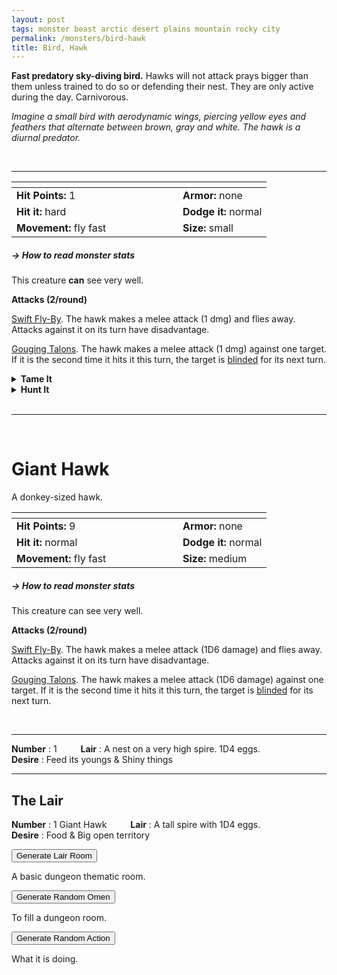 ```yaml
---
layout: post
tags: monster beast arctic desert plains mountain rocky city
permalink: /monsters/bird-hawk
title: Bird, Hawk
---
```


**Fast predatory sky-diving bird.** Hawks will not attack prays bigger than them unless trained to do so or defending their nest. They are only active during the day. Carnivorous.

_Imagine a small bird with aerodynamic wings, piercing yellow eyes and feathers that alternate between brown, gray and white. The hawk is a diurnal predator._

<br>

---

|  <span style="display: inline-block; width:250px"></span>  |  |
| -------- | --------|
| **Hit Points:** 1 | **Armor:** none |
| **Hit it:** hard | **Dodge it:** normal |
| **Movement:** fly fast   |  **Size:** small | 

##### <span class="tooltip" data-tooltip="Armor = damage reduction · · · Easy/Normal/Hard = roll above 10/15/20 to beat">→ How to read monster stats</span>

This creature **can** see very well.

**Attacks (2/round)**

<ins>Swift Fly-By</ins>. The hawk makes a melee attack (1 dmg) and flies away. Attacks against it on its turn have disadvantage.

<ins>Gouging Talons</ins>. The hawk makes a melee attack (1 dmg) against one target. If it is the second time it hits it this turn, the target is [blinded](/2020/11/10/extra-rules/#conditions) for its next turn.

<details markdown="1">
<summary style="font-weight: bold;">Tame It</summary>
If you have captured this beast, you can spend the equivalent of 1 bag of silver in food between two adventures to tame it. It is now one of your <span class="tooltip" data-tooltip="You can bring a follower in your adventures if you dedicate a Psyche slot to it."><i>followers</i></span>. Each extra bag of silver spent training the beast teaches it a one-word order. Otherwise, it only acts to eat or in self-defence. 

The same process is used to tame a giant hawk, but it costs 1 bag of _gold_ coins instead.
</details>

<details markdown="1">
<summary style="font-weight: bold;">Hunt It</summary>
Hawk’s meat has a dry, leathery texture, but is still edible. Its feathers are prized by bowyers.

If you have access to an artisan and a workshop, you can spend loot between two adventures to create something with parts of the beast. The object you craft can be anything mostly made of the provided materials. It will have the value of what you [invest in it](/2024/06/26/currency/#values). Discuss what you want with the referee.
</details>

<br>

---

<br>

# Giant Hawk

A donkey-sized hawk. 

|  <span style="display: inline-block; width:250px"></span>  |  |
| -------- | --------|
| **Hit Points:** 9 | **Armor:** none |
| **Hit it:** normal | **Dodge it:** normal |
| **Movement:** fly fast   |  **Size:** medium | 

##### <span class="tooltip" data-tooltip="Armor = damage reduction · · · Easy/Normal/Hard = roll above 10/15/20 to beat">→ How to read monster stats</span>

This creature can see very well.

**Attacks (2/round)**

<ins>Swift Fly-By</ins>. The hawk makes a melee attack (1D6 damage) and flies away. Attacks against it on its turn have disadvantage.

<ins>Gouging Talons</ins>. The hawk makes a melee attack (1D6 damage) against one target. If it is the second time it hits it this turn, the target is [blinded](/2020/11/10/extra-rules/#conditions) for its next turn.

<br>

---

**Number** : 1 <span style="display: inline-block; width:30px"></span>
**Lair** : A nest on a very high spire. 1D4 eggs. <span style="display: inline-block; width:30px"></span> <br>
**Desire** : Feed its youngs & Shiny things

---

## The Lair

**Number** : 1 Giant Hawk <span style="display: inline-block; width:30px"></span>
**Lair** : A tall spire with 1D4 eggs. <span style="display: inline-block; width:30px"></span> <br>
**Desire** : Food & Big open territory

<button id="room-btn">Generate Lair Room</button>
<p id="RoomResult">A basic dungeon thematic room.</p>

<button id="generate-btn">Generate Random Omen</button>
<p id="RoamResult">To fill a dungeon room.</p>

<button onclick="generateMood()">Generate Random Action</button>
<p id="MoodResult">What it is doing.</p>
<script src="/scripts/generateMood.js"></script>

<br>


 
 <script src="https://code.jquery.com/jquery-3.6.0.min.js"></script>
<script>
      $(document).ready(function() {
        function generateResult(buttonId, resultId, columnRangeStart, columnRangeEnd) {
          $(buttonId).click(function() {
            var searchValue = "0020"; // Change this to the actual value you need

            $.get("/CSV/Monster - Index.csv", function(data) {
              var rows = data.split("\n").slice(1);
              var matchingRows = rows.filter(function(row) {
                var columns = row.split(",");
                return columns[0] === searchValue;
              });

              var selectedRow = matchingRows[Math.floor(Math.random() * matchingRows.length)];
              var selectedCell = selectedRow.split(",")[Math.floor(Math.random() * (columnRangeEnd - columnRangeStart + 1)) + columnRangeStart];

              $(resultId).html(selectedCell); // Use .html() to insert HTML content
            });
          });
        }

        generateResult("#room-btn", "#RoomResult", 38, 43);
        generateResult("#generate-btn", "#RoamResult", 3, 8);
      });
    </script>
